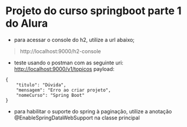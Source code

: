 # Projeto do curso springboot parte 1 do Alura

- para acessar o console do h2, utilize a url abaixo;   
> http://localhost:9000/h2-console

- teste usando o postman com as seguinte uri:   
[http://localhost:9000/v1/topicos](http://localhost:9000/v1/topicos)
payload:         
```
{
    "titulo": "Dúvida",
    "mensagem": "Erro ao criar projeto",
    "nomeCurso": "Spring Boot"
}
```

- para habilitar o suporte do spring à paginação, utilize a anotação @EnableSpringDataWebSupport na classe principal